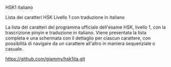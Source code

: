 
HSK1 Italiano

Lista dei caratteri HSK Livello 1 con traduzione in italiano

La lista dei caratteri del programma ufficiale dell'esame HSK, livello 1,
con la trascrizione pinyin e traduzione in italiano.
Viene presentata la lista completa e una schermata con il dettaglio per
ciascun carattere, con possibilità di navigare da un carattere all'altro
in maniera sequenziale o casuale.

https://github.com/giammy/hsk1ita.git